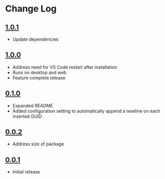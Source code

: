 # Change Log

## [1.0.1]

* Update dependencies

## [1.0.0]

* Address need for VS Code restart after installation
* Runs on desktop and web
* Feature complete release

## [0.1.0]

* Expanded README
* Added configuration setting to automatically append a newline on each inserted GUID

## [0.0.2]

* Address size of package

## [0.0.1]

* Initial release


[1.0.1]: https://github.com/Motivesoft/vscode-guid-generator/releases/tag/v1.0.1
[1.0.0]: https://github.com/Motivesoft/vscode-guid-generator/releases/tag/v1.0.0
[0.1.0]: https://github.com/Motivesoft/vscode-guid-generator/releases/tag/v0.1.0
[0.0.2]: https://github.com/Motivesoft/vscode-guid-generator/releases/tag/v0.0.2
[0.0.1]: https://github.com/Motivesoft/vscode-guid-generator/releases/tag/v0.0.1